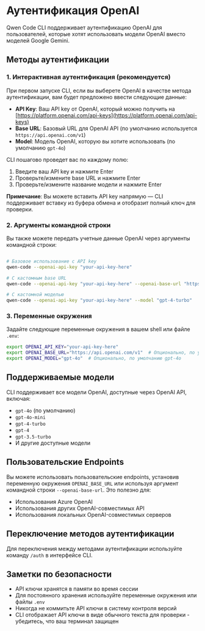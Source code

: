 # Аутентификация OpenAI

Qwen Code CLI поддерживает аутентификацию OpenAI для пользователей, которые хотят использовать модели OpenAI вместо моделей Google Gemini.

## Методы аутентификации

### 1. Интерактивная аутентификация (рекомендуется)

При первом запуске CLI, если вы выберете OpenAI в качестве метода аутентификации, вам будет предложено ввести следующие данные:

- **API Key**: Ваш API key от OpenAI, который можно получить на [https://platform.openai.com/api-keys](https://platform.openai.com/api-keys)
- **Base URL**: Базовый URL для OpenAI API (по умолчанию используется `https://api.openai.com/v1`)
- **Model**: Модель OpenAI, которую вы хотите использовать (по умолчанию `gpt-4o`)

CLI пошагово проведет вас по каждому полю:

1. Введите ваш API key и нажмите Enter
2. Проверьте/измените base URL и нажмите Enter
3. Проверьте/измените название модели и нажмите Enter

**Примечание**: Вы можете вставить API key напрямую — CLI поддерживает вставку из буфера обмена и отобразит полный ключ для проверки.

### 2. Аргументы командной строки

Вы также можете передать учетные данные OpenAI через аргументы командной строки:

```bash

# Базовое использование с API key
qwen-code --openai-api-key "your-api-key-here"

# С кастомным base URL
qwen-code --openai-api-key "your-api-key-here" --openai-base-url "https://your-custom-endpoint.com/v1"

# С кастомной моделью
qwen-code --openai-api-key "your-api-key-here" --model "gpt-4-turbo"
```

### 3. Переменные окружения

Задайте следующие переменные окружения в вашем shell или файле `.env`:

```bash
export OPENAI_API_KEY="your-api-key-here"
export OPENAI_BASE_URL="https://api.openai.com/v1"  # Опционально, по умолчанию используется этот URL
export OPENAI_MODEL="gpt-4o"  # Опционально, по умолчанию gpt-4o
```

## Поддерживаемые модели

CLI поддерживает все модели OpenAI, доступные через OpenAI API, включая:

- `gpt-4o` (по умолчанию)
- `gpt-4o-mini`
- `gpt-4-turbo`
- `gpt-4`
- `gpt-3.5-turbo`
- И другие доступные модели

## Пользовательские Endpoints

Вы можете использовать пользовательские endpoints, установив переменную окружения `OPENAI_BASE_URL` или используя аргумент командной строки `--openai-base-url`. Это полезно для:

- Использования Azure OpenAI
- Использования других OpenAI-совместимых API
- Использования локальных OpenAI-совместимых серверов

## Переключение методов аутентификации

Для переключения между методами аутентификации используйте команду `/auth` в интерфейсе CLI.

## Заметки по безопасности

- API ключи хранятся в памяти во время сессии
- Для постоянного хранения используйте переменные окружения или файлы `.env`
- Никогда не коммитьте API ключи в систему контроля версий
- CLI отображает API ключи в виде обычного текста для проверки - убедитесь, что ваш терминал защищен